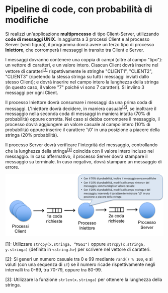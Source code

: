 Pipeline di code, con probabilità di modifiche
==============================================

Si realizzi un'applicazione **multiprocesso** di tipo Client-Server,
utilizzando **code di messaggi UNIX**. In aggiunta a 3 processi Client e
al processo Server (vedi figura), il programma dovrà avere un terzo tipo
di processo **Iniettore**, che corromperà i messaggi in transito tra
Client e Server.

I messaggi dovranno contenere una coppia di campi (oltre al campo
"tipo"): un vettore di caratteri, e un valore intero. Ciascun Client
dovrà inserire nel vettore di caratteri<sup>[\[1\]](#footnote1)</sup> rispettivamente le stringhe
"CLIENT1", "CLIENT2", "CLIENT3" (ripetendo la stessa stringa su tutti i
messaggi inviati dallo stesso Client); e dovrà inserire nel campo intero
la lunghezza della stringa (in questo caso, il valore "7" poiché vi sono
7 caratteri). Si inviino 3 messaggi per ogni Client.

Il processo Iniettore dovrà consumare i messaggi da una prima coda di
messaggi. L'Iniettore dovrà decidere, in maniera casuale<sup>[\[2\]](#footnote2)</sup>, se
inoltrare il messaggio nella seconda coda di messaggi in maniera intatta
(70% di probabilità) oppure corrotta. Nel caso si debba corrompere il
messaggio, il processo dovrà aggiungere un valore casuale al campo
intero (10% di probabilità) oppure inserire il carattere '\\0' in una
posizione a piacere della stringa (20% probabilità).

Il processo Server dovrà verificare l'integrità del messaggio,
controllando che la lunghezza della stringa<sup>[\[3\]](#footnote3)</sup> coincida con il valore
intero incluso nel messaggio. In caso affermativo, il processo Server
dovrà stampare il messaggio su terminale. In caso negativo, dovrà
stampare un messaggio di errore.

![image](/images/ambiente_locale/code_messaggi/pipeline_di_code_con_probabilita_di_modifiche.png)

<a name="footnote1">[1]</a>: Utilizzare `strcpy(x.stringa, “MSG1")` oppure
    `strcpy(x.stringa, y.stringa)` (definita in `<string.h>`) per
    scrivere nel vettore di caratteri.

<a name="footnote2">[2]</a>: Si generi un numero casuale tra 0 e 99 mediante `rand() % 100`, e
    si valuti (con una sequenza di `if`) se il numero ricade
    rispettivamente negli intervalli tra 0-69, tra 70-79, oppure tra
    80-99.

<a name="footnote3">[3]</a>: Utilizzare la funzione `strlen(x.stringa)` per ottenere la
    lunghezza della stringa.
